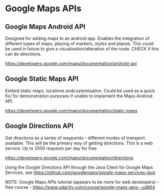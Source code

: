 Google Maps APIs
================

Google Maps Android API
-----------------------

Designed for adding maps to an android app. Enables the integration of different types of maps, placing of markers, styles and places. This could be used in future to give a visualisation/alteration of the route. CHECK if this can do directions.

https://developers.google.com/maps/documentation/android-api


Google Static Maps API
----------------------

Embed static maps, locations andcustomisation. Could be used as a quick fix/ for demonstration purposes if unable to implement the Maps Android API.

https://developers.google.com/maps/documentation/static-maps


Google Directions API
----------------------

Get directions as a series of waypoints - different modes of transport available. This will be the primary way of getting directions. This is a web service. Up to 2500 requests per day for free.

https://developers.google.com/maps/documentation/directions

Using the Google Directions API through the Java Client for Google Maps Services, see https://github.com/googlemaps/google-maps-services-java



NOTE: Google Maps APIs tutorial (appears to be more for web developers) - free course -  https://www.udacity.com/course/google-maps-apis--ud864 